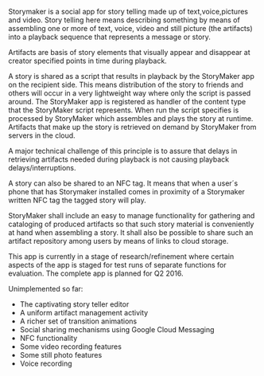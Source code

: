 Storymaker is a social app for story telling made up of text,voice,pictures and video.
Story telling here means describing something by means of assembling one or more of
text, voice, video and still picture (the artifacts) into a playback sequence that
represents a message or story.

Artifacts are basis of story elements that visually appear and disappear at creator specified
points in time during playback.  

A story is shared as a script that results in playback by the StoryMaker app on the recipient side.  This means distribution of the story to friends and others will occur in a very lightweight way where only the script is passed around. The StoryMaker app is registered as handler of the content type that the StoryMaker script represents. When run the script specifies is processed by StoryMaker which assembles and plays the story at runtime.
Artifacts that make up the story is retrieved on demand by StoryMaker from servers in the cloud.

A major technical challenge of this principle is to assure that delays in retrieving artifacts
needed during playback is not causing playback delays/interruptions.

A story can also be shared to an NFC tag. It means that when a user´s phone that has Storymaker installed comes in proximity of a Storymaker written NFC tag the tagged story will play.

StoryMaker shall include an easy to manage functionality for gathering and cataloging of produced artifacts so that such story material is conveniently at hand when assembling a story.  It shall also be possible to share such an artifact repository among users by means of links to cloud storage.

This app is currently in a stage of research/refinement where certain aspects of the app is
staged for test runs of separate functions for evaluation. The complete app is planned for Q2 2016.

Unimplemented so far:
- The captivating story teller editor
- A uniform artifact management activity
- A richer set of transition animations
- Social sharing mechanisms using Google Cloud Messaging
- NFC functionality
- Some video recording features
- Some still photo features
- Voice recording
